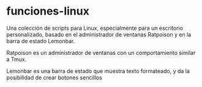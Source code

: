 # funciones-linux
Una colección de scripts para Linux, especialmente para un escritorio personalizado, basado en el administrador de ventanas Ratpoison y en la barra de estado Lemonbar. 

Ratpoison es un administrador de ventanas con un comportamiento similar a Tmux.

Lemonbar es una barra de estado que muestra texto formateado, y da la posibilidad de crear botones sencillos

